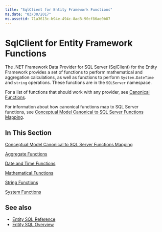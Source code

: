 ```yaml
---
title: "SqlClient for Entity Framework Functions"
ms.date: "03/30/2017"
ms.assetid: 71a3613c-b94e-494c-8ad8-90cf86ae0b87
---
```

# SqlClient for Entity Framework Functions

The .NET Framework Data Provider for SQL Server (SqlClient) for the Entity Framework provides a set of functions to perform mathematical and aggregation calculations, as well as functions to perform `System.DateTime` and `string` operations. These functions are in the `SQLServer` namespace.  
  
 For a list of functions that should work with any provider, see [Canonical Functions](./language-reference/canonical-functions.md).  
  
 For information about how canonical functions map to SQL Server functions, see [Conceptual Model Canonical to SQL Server Functions Mapping](conceptual-model-canonical-to-sql-server-functions-mapping.md).  
  
## In This Section  

 [Conceptual Model Canonical to SQL Server Functions Mapping](conceptual-model-canonical-to-sql-server-functions-mapping.md)  
  
 [Aggregate Functions](aggregate-functions-sqlclient-for-entity-framework.md)  
  
 [Date and Time Functions](date-and-time-functions.md)  
  
 [Mathematical Functions](mathematical-functions.md)  
  
 [String Functions](string-functions.md)  
  
 [System Functions](system-functions.md)  
  
## See also

- [Entity SQL Reference](./language-reference/entity-sql-reference.md)
- [Entity SQL Overview](./language-reference/entity-sql-overview.md)
